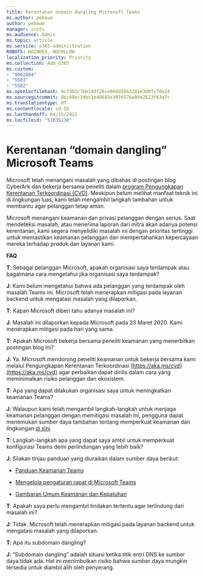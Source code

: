 ```yaml
---
title: Kerentanan domain dangling Microsoft Teams
ms.author: pebaum
author: pebaum
manager: scotv
ms.audience: Admin
ms.topic: article
ms.service: o365-administration
ROBOTS: NOINDEX, NOFOLLOW
localization_priority: Priority
ms.collection: Adm_O365
ms.custom:
- "9002884"
- "5503"
- "5502"
ms.openlocfilehash: 9c73b5c7bb1ddf26ce86dd50b3281e3d0fc70a24
ms.sourcegitcommit: 8bc60ec34bc1e40685e3976576e04a2623f63a7c
ms.translationtype: HT
ms.contentlocale: id-ID
ms.lasthandoff: 04/15/2021
ms.locfileid: "51835130"
---
```

# <a name="microsoft-teams-dangling-domain-vulnerability"></a>Kerentanan “domain dangling” Microsoft Teams

Microsoft telah menangani masalah yang dibahas di postingan blog CyberArk dan bekerja bersama peneliti dalam [program Pengungkapan Kerentanan Terkoordinasi (CVD)](https://aka.ms/cvd). Meskipun belum melihat manfaat teknik ini di lingkungan luas, kami telah mengambil langkah tambahan untuk membantu agar pelanggan tetap aman.

Microsoft menangani keamanan dan privasi pelanggan dengan serius. Saat mendeteksi masalah, atau menerima laporan dari mitra akan adanya potensi kerentanan, kami segera menyelidiki masalah ini dengan prioritas tertinggi untuk memastikan keamanan pelanggan dan mempertahankan kepercayaan mereka terhadap produk dan layanan kami.

**FAQ**

**T**: Sebagai pelanggan Microsoft, apakah organisasi saya terdampak atau bagaimana cara mengetahui jika organisasi saya terdampak?

**J**: Kami belum mengetahui bahwa ada pelanggan yang terdampak oleh masalah Teams ini. Microsoft telah menerapkan mitigasi pada layanan backend untuk mengatasi masalah yang dilaporkan.

**T**: Kapan Microsoft diberi tahu adanya masalah ini?

**J**: Masalah ini dilaporkan kepada Microsoft pada 23 Maret 2020. Kami menerapkan mitigasi pada hari yang sama.

**T**: Apakah Microsoft bekerja bersama peneliti keamanan yang menerbitkan postingan blog ini?

**J**: Ya. Microsoft mendorong peneliti keamanan untuk bekerja bersama kami melalui Pengungkapan Kerentanan Terkoordinasi [https://aka.ms/cvd](https://aka.ms/cvd) agar perbaikan dapat dirilis dalam cara yang meminimalkan risiko pelanggan dan ekosistem.  

**T**: Apa yang dapat dilakukan organisasi saya untuk meningkatkan keamanan Teams?  

**J**: Walaupun kami telah mengambil langkah-langkah untuk menjaga keamanan pelanggan dengan memitigasi masalah ini, pengguna dapat menemukan sumber daya tambahan tentang memperkuat keamanan dan lingkungan [di sini](https://www.microsoft.com/microsoft-365/blog/2020/04/06/it-professionals-privacy-security-microsoft-teams/).  

**T**: Langkah-langkah apa yang dapat saya ambil untuk memperkuat konfigurasi Teams demi perlindungan yang lebih baik?

**J**: Silakan tinjau panduan yang diuraikan dalam sumber daya berikut: 

- [Panduan Keamanan Teams](https://docs.microsoft.com/microsoftteams/teams-security-guide)

- [Mengelola pengaturan rapat di Microsoft Teams](https://docs.microsoft.com/microsoftteams/meeting-settings-in-teams)

- [Gambaran Umum Keamanan dan Kepatuhan](https://docs.microsoft.com/microsoftteams/security-compliance-overview)

**T**: Apakah saya perlu mengambil tindakan tertentu agar terlindung dari masalah ini?

**J**: Tidak. Microsoft telah menerapkan mitigasi pada layanan backend untuk mengatasi masalah yang dilaporkan.

**T**: Apa itu subdomain dangling?

**J**: “Subdomain dangling” adalah situasi ketika titik entri DNS ke sumber daya tidak ada.  Hal ini menimbulkan risiko bahwa sumber daya mungkin tersedia untuk diambil alih oleh penyerang.
